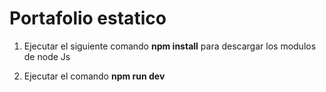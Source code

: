 # Portafolio estatico

1. Ejecutar el siguiente comando **npm install** para descargar los modulos de node Js

4. Ejecutar el comando **npm run dev**

